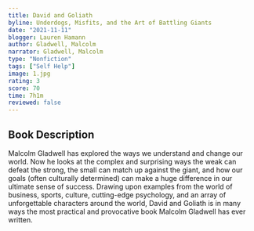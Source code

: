 ```yaml
---
title: David and Goliath
byline: Underdogs, Misfits, and the Art of Battling Giants
date: "2021-11-11"
blogger: Lauren Hamann
author: Gladwell, Malcolm
narrator: Gladwell, Malcolm
type: "Nonfiction"
tags: ["Self Help"]
image: 1.jpg
rating: 3
score: 70
time: 7h1m
reviewed: false
---
```


## Book Description

Malcolm Gladwell has explored the ways we understand and change our world. Now he looks at the complex and surprising ways the weak can defeat the strong, the small can match up against the giant, and how our goals (often culturally determined) can make a huge difference in our ultimate sense of success. Drawing upon examples from the world of business, sports, culture, cutting-edge psychology, and an array of unforgettable characters around the world, David and Goliath is in many ways the most practical and provocative book Malcolm Gladwell has ever written.
